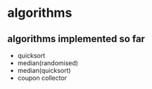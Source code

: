 # algorithms

## algorithms implemented so far
* quicksort  
* median(randomised)  
* median(quicksort)  
* coupon collector 
